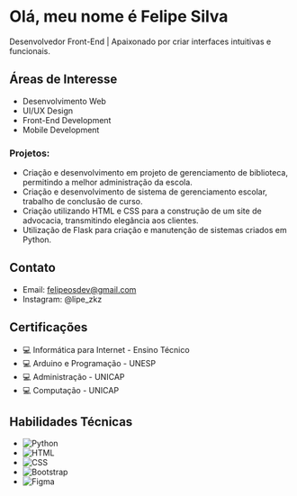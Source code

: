 # Olá, meu nome é Felipe Silva

Desenvolvedor Front-End | Apaixonado por criar interfaces intuitivas e funcionais.

## Áreas de Interesse
- Desenvolvimento Web
- UI/UX Design
- Front-End Development
- Mobile Development

### Projetos:
- Criação e desenvolvimento em projeto de gerenciamento de biblioteca, permitindo a melhor administração da escola.
- Criação e desenvolvimento de sistema de gerenciamento escolar, trabalho de conclusão de curso.
- Criação utilizando HTML e CSS para a construção de um site de advocacia, transmitindo elegância aos clientes.
- Utilização de Flask para criação e manutenção de sistemas criados em Python.

## Contato
- Email: felipeosdev@gmail.com
- Instagram: @lipe_zkz

## Certificações
- 💻 Informática para Internet - Ensino Técnico
- 💻 Arduino e Programação - UNESP
- 💻 Administração - UNICAP
- 💻 Computação - UNICAP

## Habilidades Técnicas
- ![Python](https://img.shields.io/badge/-Python-yellow?style=flat-square&logo=python&logoColor=white) 
- ![HTML](https://img.shields.io/badge/-HTML-orange?style=flat-square&logo=html5&logoColor=white) 
- ![CSS](https://img.shields.io/badge/-CSS-blue?style=flat-square&logo=css3&logoColor=white) 
- ![Bootstrap](https://img.shields.io/badge/-Bootstrap-563D7C?style=flat-square&logo=bootstrap&logoColor=white) 
- ![Figma](https://img.shields.io/badge/-Figma-purple?style=flat-square&logo=figma&logoColor=white) 
